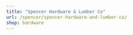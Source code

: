 ```yaml
---
title: "Spencer Hardware & Lumber Co"
url: /spencer/spencer-hardware-and-lumber-co/
shop: hardware
---
```

